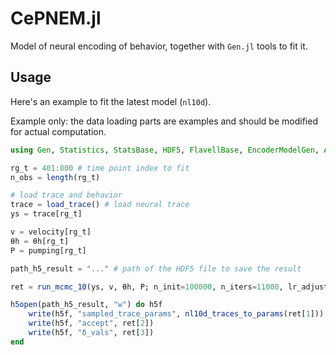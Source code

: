 # CePNEM.jl
Model of neural encoding of behavior, together with `Gen.jl` tools to fit it.

## Usage  
Here's an example to fit the latest model (`nl10d`).

Example only: the data loading parts are examples and should be modified for actual computation.
```julia
using Gen, Statistics, StatsBase, HDF5, FlavellBase, EncoderModelGen, ANTSUNData

rg_t = 401:800 # time point index to fit
n_obs = length(rg_t)

# load trace and behavior
trace = load_trace() # load neural trace
ys = trace[rg_t]

v = velocity[rg_t]
θh = θh[rg_t]
P = pumping[rg_t]

path_h5_result = "..." # path of the HDF5 file to save the result

ret = run_mcmc_10(ys, v, θh, P; n_init=100000, n_iters=11000, lr_adjust=1.1, model=:nl10d)

h5open(path_h5_result, "w") do h5f
    write(h5f, "sampled_trace_params", nl10d_traces_to_params(ret[1]))
    write(h5f, "accept", ret[2])
    write(h5f, "δ_vals", ret[3])
end
```
